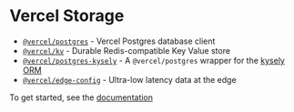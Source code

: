 # Vercel Storage

- [`@vercel/postgres`](./packages/postgres) - Vercel Postgres database client
- [`@vercel/kv`](./packages/kv) - Durable Redis-compatible Key Value store
- [`@vercel/postgres-kysely`](./packages/postgres-kysely) - A `@vercel/postgres` wrapper for the [kysely ORM](https://github.com/kysely-org/kysely)
- [`@vercel/edge-config`](./packages/edge-config) - Ultra-low latency data at the edge

To get started, see the [documentation](https://vercel.com/docs/storage)
